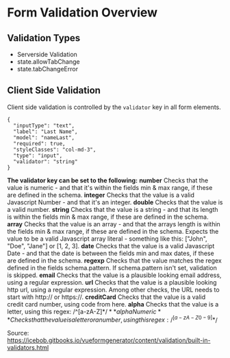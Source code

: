 # Form Validation Overview

## Validation Types
- Serverside Validation
- state.allowTabChange
- state.tabChangeError

## Client Side Validation
Client side validation is controlled by the `validator` key in all form elements.

```
{
  "inputType": "text",
  "label": "Last Name",
  "model": "nameLast",
  "required": true,
  "styleClasses": "col-md-3",
  "type": "input",
  "validator": "string"
}
```

**The validator key can be set to the following:**
**number**
Checks that the value is numeric - and that it's within the fields min & max range, if these are defined in the schema.
**integer**
Checks that the value is a valid Javascript Number - and that it's an integer.
**double**
Checks that the value is a valid number.
**string**
Checks that the value is a string - and that its length is within the fields min & max range, if these are defined in the schema.
**array**
Checks that the value is an array - and that the arrays length is within the fields min & max range, if these are defined in the schema.
Expects the value to be a valid Javascript array literal - something like this: ["John", "Doe", "Jane"] or [1, 2, 3].
**date**
Checks that the value is a valid Javascript Date - and that the date is between the fields min and max dates, if these are defined in the schema.
**regexp**
Checks that the value matches the regex defined in the fields schema.pattern. If schema.pattern isn't set, validation is skipped.
**email**
Checks that the value is a plausible looking email address, using a regular expression.
**url**
Checks that the value is a plausible looking http url, using a regular expression. Among other checks, the URL needs to start with http:// or https://.
**creditCard**
Checks that the value is a valid credit card number, using code from here.
**alpha**
Checks that the value is a letter, using this regex: /^[a-zA-Z]*$/
**alphaNumeric**
Checks that the value is a letter or a number, using this regex: /^[a-zA-Z0-9]*$/

Source: https://icebob.gitbooks.io/vueformgenerator/content/validation/built-in-validators.html